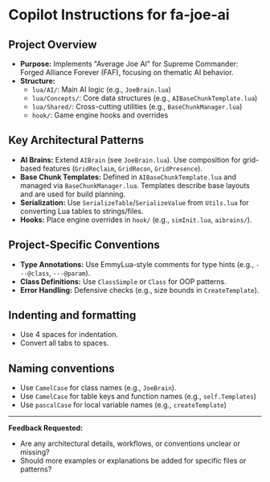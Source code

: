 # Copilot Instructions for fa-joe-ai

## Project Overview
- **Purpose:** Implements "Average Joe AI" for Supreme Commander: Forged Alliance Forever (FAF), focusing on thematic AI behavior.
- **Structure:**
  - `lua/AI/`: Main AI logic (e.g., `JoeBrain.lua`)
  - `lua/Concepts/`: Core data structures (e.g., `AIBaseChunkTemplate.lua`)
  - `lua/Shared/`: Cross-cutting utilities (e.g., `BaseChunkManager.lua`)
  - `hook/`: Game engine hooks and overrides

## Key Architectural Patterns
- **AI Brains:** Extend `AIBrain` (see `JoeBrain.lua`). Use composition for grid-based features (`GridReclaim`, `GridRecon`, `GridPresence`).
- **Base Chunk Templates:** Defined in `AIBaseChunkTemplate.lua` and managed via `BaseChunkManager.lua`. Templates describe base layouts and are used for build planning.
- **Serialization:** Use `SerializeTable`/`SerializeValue` from `Utils.lua` for converting Lua tables to strings/files.
- **Hooks:** Place engine overrides in `hook/` (e.g., `simInit.lua`, `aibrains/`).

## Project-Specific Conventions
- **Type Annotations:** Use EmmyLua-style comments for type hints (e.g., `---@class`, `---@param`).
- **Class Definitions:** Use `ClassSimple` or `Class` for OOP patterns.
- **Error Handling:** Defensive checks (e.g., size bounds in `CreateTemplate`).

## Indenting and formatting
- Use 4 spaces for indentation.
- Convert all tabs to spaces.

## Naming conventions
- Use `CamelCase` for class names (e.g., `JoeBrain`).
- Use `CamelCase` for table keys and function names (e.g., `self.Templates`)
- Use `pascalCase` for local variable names (e.g., `createTemplate`)

---

**Feedback Requested:**
- Are any architectural details, workflows, or conventions unclear or missing?
- Should more examples or explanations be added for specific files or patterns?
